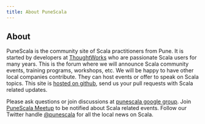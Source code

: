 ```yaml
---
title: About PuneScala
---
```


## About

PuneScala is the community site of Scala practitioners from Pune. It is started by developers at [ThoughtWorks](http://www.thoughtworks.com/) who are passionate Scala users for many years. This is the forum where we will announce Scala community events, training programs, workshops, etc. We will be happy to have other local companies contribute. They can host events or offer to speak on Scala topics. This site is [hosted on github](https://github.com/punescala/punescala.github.io), send us your pull requests with Scala related updates.

Please ask questions or join discussions at [punescala google group](https://groups.google.com/forum/#!forum/punescala). Join [PuneScala Meetup](http://www.meetup.com/punescala) to be notified about Scala related events. Follow our Twitter handle [@punescala](https://twitter.com/punescala) for all the local news on Scala.



